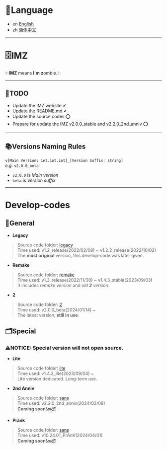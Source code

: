 # 📔Language
- en [English](README.md)
- zh [简体中文](README-zh.md)

---
# 🗄IMZ
✨**IMZ** means **I**\'**m** **z**ombie.✨  
  
---
## 📝TODO
- Update the IMZ website	✔
- Update the README.md	✔
- Update the source codes	⭕  
- Prepare for update the IMZ v2.0.0\_stable and v2.2.0\_2nd\_anniv	⭕
  
---
## 📚Versions Naming Rules
`v[Main Version: int.int.int]_[Version Suffix: string]`  
*e.g.* `v2.0.0_beta`  
- `v2.0.0` is *Main version*
- `beta` is *Version suffix*
  
---
# Develop-codes
## 📁General
- **Legacy**  
>Source code folder: [legacy](legacy)  
>Time used: v1.2\_release\(2022/02/08\) ~ v1.2.2\_release\(2022/10/02\)  
>The **most original** version, this develop-code was later given.  
  
- **Remake**  
>Source code folder: [remake](remake)  
>Time used: v1.3\_release\(2022/11/30\) ~ v1.4.3\_stable\(2023/09/03\)  
>It includes *remake version* and *old **2** version*.  
  
- **2**  
>Source code folder: [2](2)  
>Time used: v2.0.0\_beta\(2024/01/14\) ~  
>The latest version, **still in use**.  
  
## 🗂Special
### ⚠️NOTICE: Special version will not open source.
- **Lite**  
>Source code folder: [lite](lite)  
>Time used: v1.4.3\_lite\(2023/09/04\) ~  
>Lite version dedicated. Long-term use.  
  
- **2nd Anniv**  
>Source code folder: [sans](sans)  
>Time used: v2.2.0\_2nd\_anniv\(2024/02/08\)  
>**Coming soon!🔜📦**  
  
- **Prank**  
>Source code folder: [sans](sans)  
>Time used: v10.24.01\_PrAnK\(2024/04/01\)  
>**Coming soon!🔜📦**  
